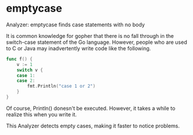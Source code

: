 # emptycase

Analyzer: emptycase finds case statements with no body

It is common knowledge for gopher that there is no fall through in the switch-case statement of the Go language.
However, people who are used to C or Java may inadvertently write code like the following.

```go
func f() {
	v := 1
	switch v {
	case 1:
	case 2:
		fmt.Println("case 1 or 2")
	}
}
```

Of course, Println() donesn't be executed.
However, it takes a while to realize this when you write it.

This Analyzer detects empty cases, making it faster to notice problems.
